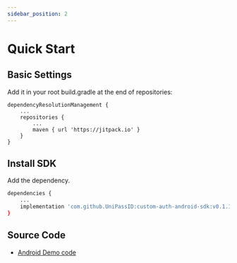 ```yaml
---
sidebar_position: 2
---
```


# Quick Start

## Basic Settings

Add it in your root build.gradle at the end of repositories:

```
dependencyResolutionManagement {
    ...
    repositories {
        ...
        maven { url 'https://jitpack.io' }
    }
}
```

## Install SDK

Add the dependency.

```bash
dependencies {
	...
	implementation 'com.github.UniPassID:custom-auth-android-sdk:v0.1.1'
}
```

## Source Code
* [Android Demo code](https://github.com/UniPassID/Custom-Auth-Android-SDK-Demo)